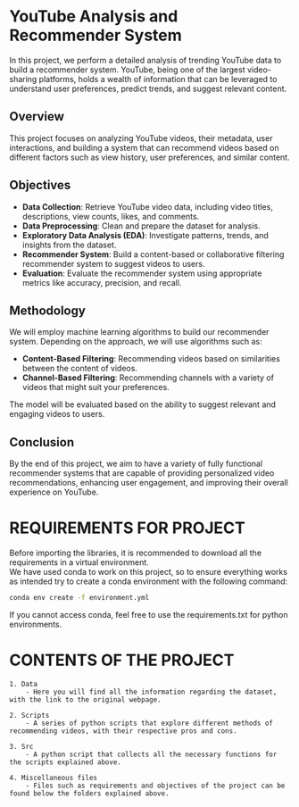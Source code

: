 # YouTube Analysis and Recommender System

In this project, we perform a detailed analysis of trending YouTube data to build a recommender system. YouTube, being one of the largest video-sharing platforms, holds a wealth of information that can be leveraged to understand user preferences, predict trends, and suggest relevant content.

## Overview

This project focuses on analyzing YouTube videos, their metadata, user interactions, and building a system that can recommend videos based on different factors such as view history, user preferences, and similar content.


## Objectives

- **Data Collection**: Retrieve YouTube video data, including video titles, descriptions, view counts, likes, and comments.
- **Data Preprocessing**: Clean and prepare the dataset for analysis.
- **Exploratory Data Analysis (EDA)**: Investigate patterns, trends, and insights from the dataset.
- **Recommender System**: Build a content-based or collaborative filtering recommender system to suggest videos to users.
- **Evaluation**: Evaluate the recommender system using appropriate metrics like accuracy, precision, and recall.


## Methodology

We will employ machine learning algorithms to build our recommender system. Depending on the approach, we will use algorithms such as:
- **Content-Based Filtering**: Recommending videos based on similarities between the content of videos.
- **Channel-Based Filtering**: Recommending channels with a variety of videos that might suit your preferences.


The model will be evaluated based on the ability to suggest relevant and engaging videos to users.

## Conclusion

By the end of this project, we aim to have a variety of fully functional recommender systems that are capable of providing personalized video recommendations, enhancing user engagement, and improving their overall experience on YouTube.

# REQUIREMENTS FOR PROJECT

Before importing the libraries, it is recommended to download all the requirements in a virtual environment.  
We have used conda to work on this project, so to ensure everything works as intended try to create a conda environment with the following command:

```bash
conda env create -f environment.yml
```

If you cannot access conda, feel free to use the requirements.txt for python environments.

# CONTENTS OF THE PROJECT

    1. Data
        - Here you will find all the information regarding the dataset, with the link to the original webpage.
    
    2. Scripts
        - A series of python scripts that explore different methods of recommending videos, with their respective pros and cons.

    3. Src
        - A python script that collects all the necessary functions for the scripts explained above.
    
    4. Miscellaneous files
        - Files such as requirements and objectives of the project can be found below the folders explained above.
